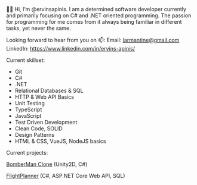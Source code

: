 🙋‍♂️ Hi, I’m @ervinsapinis. I am a determined software developer currently and primarily focusing on C# and .NET oriented programming.
The passion for programming for me comes from it always being familiar in different tasks, yet never the same.

Looking forward to hear from you on 📫:
Email: larmantine@gmail.com
LinkedIn: https://www.linkedin.com/in/ervins-apinis/

Current skillset: 

- Git
- C#
- .NET
- Relational Databases & SQL
- HTTP & Web API Basics
- Unit Testing
- TypeScript 
- JavaScript
- Test Driven Development
- Clean Code, SOLID
- Design Patterns
- HTML & CSS, VueJS, NodeJS basics

Current projects:

[BomberMan Clone](https://github.com/ervinsapinis/bomberman-clone) (Unity2D, C#)

[FlightPlanner](https://github.com/ervinsapinis/flight-planner) (C#, ASP.NET Core Web API, SQL)
